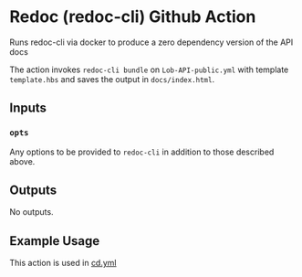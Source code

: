 # Redoc (redoc-cli) Github Action

Runs redoc-cli via docker to produce a zero dependency version of the API docs

The action invokes `redoc-cli bundle` on `Lob-API-public.yml` with template `template.hbs` and
saves the output in `docs/index.html`.

## Inputs

### `opts`

Any options to be provided to `redoc-cli` in addition to those described above.

## Outputs

No outputs.

## Example Usage

This action is used in [cd.yml](.github/workflows/cd.yml)
